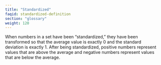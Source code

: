 ```yaml
---
title: "Standardized"
faqid: standardized-definition
section: "glossary" 
weight: 120
---
```

When numbers in a set have been “standardized,” they have been transformed so that the average value is exactly 0 and the standard deviation is exactly 1. After being standardized, positive numbers represent values that are above the average and negative numbers represent values that are below the average.